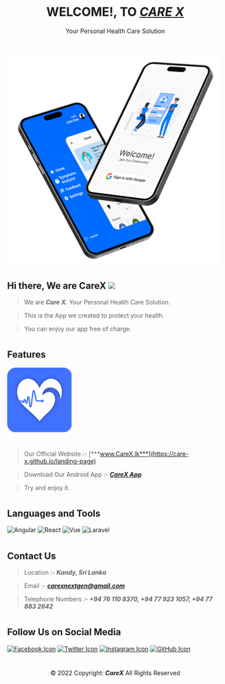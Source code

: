 # <div align="center">WELCOME!, TO <a href="https://care-x.github.io/landing-page" title="CareX">***CARE X***</a></div>
<div align="center">Your Personal Health Care Solution</div>

#
<div align="center"><img src="welcome-page.png" height="500px" title="Welcome!, to CareX"></div>

## Hi there, We are CareX <img src="https://raw.githubusercontent.com/MartinHeinz/MartinHeinz/master/wave.gif" height="40px">

> We are <b><i>Care X</i></b>. Your Personal Health Care Solution.

> This is the App we created to protect your health.

> You can enjoy our app free of charge.

#
## Features

<img src="care-x_logo.png" height="150px" title="Our Logo">

#
> Our Official Website :- <span title="Visit our official website here">[***www.CareX.lk***](https://care-x.github.io/landing-page)</span>

> Download Our Android App :- <span title="Download our Android App here">[***CareX App***](https://github.com/Care-X/carex/releases/download/v1.0.16/app-release.apk)</span>

> Try and enjoy it.

#
## Languages and Tools

<img src="https://img.icons8.com/color/40/angularjs.png" alt="Angular" title="Angular"> <img src="https://img.icons8.com/plasticine/40/react.png" alt="React" title="React"> <img src="https://img.icons8.com/color/40/vue-js.png" alt="Vue" title="Vue"> <img src="https://upload.wikimedia.org/wikipedia/commons/thumb/9/9a/Laravel.svg/35px-Laravel.svg.png" alt="Laravel" title="Laravel">


#
## Contact Us

> Location :- <b><i>Kandy, Sri Lanka</i></b>

> Email :- <span title="Email">[***carexnextgen@gmail.com***](mailto:carexnextgen@gmail.com)</span>

> Telephone Numbers :- <span title="Telephone Numbers">***+94 76 110 8370, +94 77 923 1057, +94 77 883 2642***</span>

#
## Follow Us on Social Media

<a href="https://www.facebook.com/people/CareX/100087295841494"><img src="https://img.icons8.com/fluency/40/facebook-new.png" alt="Facebook Icon" title="Facebook"/></a> <a href="https://twitter.com/CareX2022"><img src="https://img.icons8.com/color/40/000000/twitter-circled--v1.png" alt="Twitter Icon" title="Twitter"/></a> <a href="https://www.instagram.com/carexnextgen/?igshid=YmMyMTA2M2Y%3D"><img src="https://img.icons8.com/color/40/000000/instagram-new.png" alt="Instagram Icon" title="Instagram"/></a> <a href="https://github.com/Care-X"><img src="https://img.icons8.com/fluency/40/000000/github.png" alt="GitHub Icon" title="GitHub"/></a>


#
<div align="center">© 2022 Copyright: <b><i>CareX</i></b> All Rights Reserved</div>
